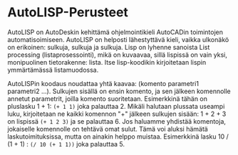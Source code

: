 # AutoLISP-Perusteet

AutoLISP on AutoDeskin kehittämä ohjelmointikieli AutoCADin toimintojen automatisoimiseen. AutoLISP on helposti lähestyttävä kieli, vaikka ulkonäkö on erikoinen: sulkuja, sulkuja ja sulkuja. Lisp on lyhenne sanoista List processing (listaprosessointi), mikä on kuvaavaa, sillä lispissä on vain yksi, monipuolinen tietorakenne: lista. Itse lisp-koodikin kirjoitetaan lispin ymmärtämässä listamuodossa.

AutoLISPin koodaus noudattaa yhtä kaavaa: (komento parametri1 parametri2 ...). Sulkujen sisällä on ensin komento, ja sen jälkeen komennolle annetut parametrit, joilla komento suoritetaan. 
Esimerkkinä tähän on pluslasku 1 + 1:
```(+ 1 1)```
joka palauttaa 2. Mikäli halutaan plussata useampi luku, kirjoitetaan ne kaikki komennon "+" jälkeen sulkujen sisään: 1 + 2 + 3 on lispissä
```(+ 1 2 3)```
ja se palauttaa 6.
Jos haluamme yhdistää komentoja, jokaiselle komennolle on tehtävä omat sulut. Tämä voi aluksi hämätä laskutoimituksissa, mutta on ainakin helppo muistaa. Esimerkkinä lasku 10 / (1 + 1) :
```(/ 10 (+ 1 1))```
joka palauttaa 5.
